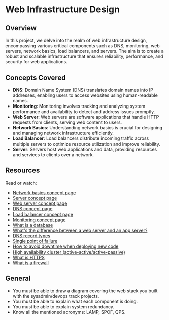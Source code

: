 # Web Infrastructure Design

## Overview

In this project, we delve into the realm of web infrastructure design, encompassing various critical components such as DNS, monitoring, web servers, network basics, load balancers, and servers. The aim is to create a robust and scalable infrastructure that ensures reliability, performance, and security for web applications.

## Concepts Covered

- **DNS**: Domain Name System (DNS) translates domain names into IP addresses, enabling users to access websites using human-readable names.
- **Monitoring**: Monitoring involves tracking and analyzing system performance and availability to detect and address issues promptly.
- **Web Server**: Web servers are software applications that handle HTTP requests from clients, serving web content to users.
- **Network Basics**: Understanding network basics is crucial for designing and managing network infrastructure efficiently.
- **Load Balancer**: Load balancers distribute incoming traffic across multiple servers to optimize resource utilization and improve reliability.
- **Server**: Servers host web applications and data, providing resources and services to clients over a network.

## Resources

Read or watch:
- [Network basics concept page](#)
- [Server concept page](#)
- [Web server concept page](#)
- [DNS concept page](#)
- [Load balancer concept page](#)
- [Monitoring concept page](#)
- [What is a database](#)
- [What's the difference between a web server and an app server?](#)
- [DNS record types](#)
- [Single point of failure](#)
- [How to avoid downtime when deploying new code](#)
- [High availability cluster (active-active/active-passive)](#)
- [What is HTTPS](#)
- [What is a firewall](#)

## General
- You must be able to draw a diagram covering the web stack you built with the sysadmin/devops track projects.
- You must be able to explain what each component is doing.
- You must be able to explain system redundancy.
- Know all the mentioned acronyms: LAMP, SPOF, QPS.

